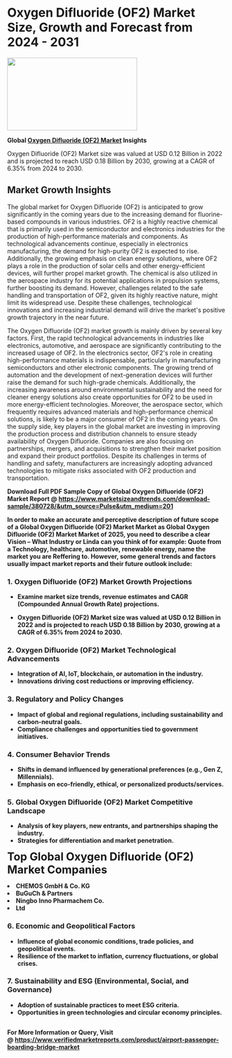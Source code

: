 <H1>Oxygen Difluoride (OF2) Market Size, Growth and Forecast from 2024 - 2031</H1><img class="aligncenter size-medium wp-image-584254" src="https://thirdeyenews.in/wp-content/uploads/2024/09/Global-Market-Research-300x168.jpeg" alt="" width="300" height="168" /><p><strong>Global&nbsp;<a href="https://www.marketsizeandtrends.com/download-sample/380728/&amp;utm_source=Pulse&amp;utm_medium=201">Oxygen Difluoride (OF2) Market</a> Insights</strong></p><p>Oxygen Difluoride (OF2) Market size was valued at USD 0.12 Billion in 2022 and is projected to reach USD 0.18 Billion by 2030, growing at a CAGR of 6.35% from 2024 to 2030.</p><p><h2>Market Growth Insights</h2> <p>The global market for Oxygen Difluoride (OF2) is anticipated to grow significantly in the coming years due to the increasing demand for fluorine-based compounds in various industries. OF2 is a highly reactive chemical that is primarily used in the semiconductor and electronics industries for the production of high-performance materials and components. As technological advancements continue, especially in electronics manufacturing, the demand for high-purity OF2 is expected to rise. Additionally, the growing emphasis on clean energy solutions, where OF2 plays a role in the production of solar cells and other energy-efficient devices, will further propel market growth. The chemical is also utilized in the aerospace industry for its potential applications in propulsion systems, further boosting its demand. However, challenges related to the safe handling and transportation of OF2, given its highly reactive nature, might limit its widespread use. Despite these challenges, technological innovations and increasing industrial demand will drive the market's positive growth trajectory in the near future.</p> <p><strong></strong></p> <p>The Oxygen Difluoride (OF2) market growth is mainly driven by several key factors. First, the rapid technological advancements in industries like electronics, automotive, and aerospace are significantly contributing to the increased usage of OF2. In the electronics sector, OF2's role in creating high-performance materials is indispensable, particularly in manufacturing semiconductors and other electronic components. The growing trend of automation and the development of next-generation devices will further raise the demand for such high-grade chemicals. Additionally, the increasing awareness around environmental sustainability and the need for cleaner energy solutions also create opportunities for OF2 to be used in more energy-efficient technologies. Moreover, the aerospace sector, which frequently requires advanced materials and high-performance chemical solutions, is likely to be a major consumer of OF2 in the coming years. On the supply side, key players in the global market are investing in improving the production process and distribution channels to ensure steady availability of Oxygen Difluoride. Companies are also focusing on partnerships, mergers, and acquisitions to strengthen their market position and expand their product portfolios. Despite its challenges in terms of handling and safety, manufacturers are increasingly adopting advanced technologies to mitigate risks associated with OF2 production and transportation.</p> <p><strong></p><p><span class=""><strong>Download Full PDF Sample Copy of Global Oxygen Difluoride (OF2) Market Report</strong> @ <a href="https://www.marketsizeandtrends.com/download-sample/380728/&amp;utm_source=Pulse&amp;utm_medium=201" target="_blank">https://www.marketsizeandtrends.com/download-sample/380728/&amp;utm_source=Pulse&amp;utm_medium=201</a></span></p><p>In order to make an accurate and perceptive description of future scope of a Global&nbsp;Oxygen Difluoride (OF2) Market Market as Global&nbsp;Oxygen Difluoride (OF2) Market Market of 2025, you need to describe a clear Vision &ndash; What Industry or Linda can you think of for example: Quote from a Technology, healthcare, automotive, renewable energy, name the market you are Reffering to. However, some general trends and factors usually impact market reports and their future outlook include:</p><h3>1.&nbsp;<strong>Oxygen Difluoride (OF2) Market Growth Projections</strong></h3><ul><li>Examine market size trends, revenue estimates and CAGR (Compounded Annual Growth Rate) projections.</li><li><p>Oxygen Difluoride (OF2) Market size was valued at USD 0.12 Billion in 2022 and is projected to reach USD 0.18 Billion by 2030, growing at a CAGR of 6.35% from 2024 to 2030.</p></li></ul><h3>2.&nbsp;<strong>Oxygen Difluoride (OF2) Market Technological Advancements</strong></h3><ul><li>Integration of AI, IoT, blockchain, or automation in the industry.</li><li>Innovations driving cost reductions or improving efficiency.</li></ul><h3>3.&nbsp;<strong>Regulatory and Policy Changes</strong></h3><ul><li>Impact of global and regional regulations, including sustainability and carbon-neutral goals.</li><li>Compliance challenges and opportunities tied to government initiatives.</li></ul><h3>4.&nbsp;<strong>Consumer Behavior Trends</strong></h3><ul><li>Shifts in demand influenced by generational preferences (e.g., Gen Z, Millennials).</li><li>Emphasis on eco-friendly, ethical, or personalized products/services.</li></ul><h3>5.&nbsp;<strong>Global Oxygen Difluoride (OF2) Market Competitive Landscape</strong></h3><ul><li>Analysis of key players, new entrants, and partnerships shaping the industry.</li><li>Strategies for differentiation and market penetration.</li></ul><p data-pm-slice="1 1 []"><span style="color: inherit; font-family: inherit; font-size: 25px;">Top Global Oxygen Difluoride (OF2) Market Companies</span></p><div class="" data-test-id=""><p><li>CHEMOS GmbH & Co. KG</li><li> BuGuCh & Partners</li><li> Ningbo Inno Pharmachem Co.</li><li>Ltd</li></p></div><h3>6.&nbsp;<strong>Economic and Geopolitical Factors</strong></h3><ul><li>Influence of global economic conditions, trade policies, and geopolitical events.</li><li>Resilience of the market to inflation, currency fluctuations, or global crises.</li></ul><h3>7.&nbsp;<strong>Sustainability and ESG (Environmental, Social, and Governance)</strong></h3><ul><li>Adoption of sustainable practices to meet ESG criteria.</li><li>Opportunities in green technologies and circular economy principles.</li></ul><h2><strong style="font-size: 14px;">For More Information or Query, Visit @&nbsp;</strong><a style="background-color: #ffffff; font-size: 14px;" href="https://www.marketsizeandtrends.com/report/oxygen-difluoride-of2-market/" target="_blank">https://www.verifiedmarketreports.com/product/airport-passenger-boarding-bridge-market</a></h2>

